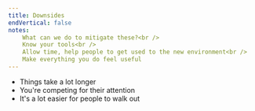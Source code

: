 ```yaml
---
title: Downsides
endVertical: false
notes:
    What can we do to mitigate these?<br />
    Know your tools<br />
    Allow time, help people to get used to the new environment<br />
    Make everything you do feel useful
---
```

- Things take a lot longer
- You're competing for their attention
- It's a lot easier for people to walk out